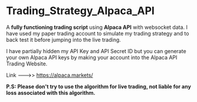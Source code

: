 # Trading_Strategy_Alpaca_API


A **fully functioning trading script** using **Alpaca API** with websocket data. I have used my paper trading account to simulate my trading strategy and to back test it before jumping into the live trading.


I have partially hidden my API Key and API Secret ID but you can generate your own Alpaca API keys by making your account into the Alpaca API Trading Website.


Link --->>  https://alpaca.markets/ 


**P.S: Please don't try to use the algorithm for live trading, not liable for any loss associated with this algorithm.**
